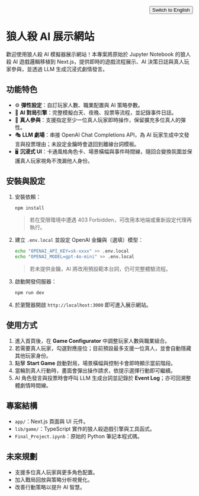 <div align="right">
  <button id="toggle-lang" type="button">Switch to English</button>
</div>

<div id="lang-zh" style="display: block;">

# 狼人殺 AI 展示網站

歡迎使用狼人殺 AI 模擬器展示網站！本專案將原始於 Jupyter Notebook 的狼人殺 AI 遊戲邏輯移植到 Next.js，提供即時的遊戲流程展示、AI 決策日誌與真人玩家參與，並透過 LLM 生成沉浸式劇情發言。

## 功能特色

- ⚙️ **彈性設定**：自訂玩家人數、職業配置與 AI 策略參數。
- 🧠 **AI 對局引擎**：完整模擬白天、夜晚、投票等流程，並記錄事件日誌。
- 🙋 **真人參與**：支援指定至少一位真人玩家即時操作，保留擴充多位真人的彈性。
- 🎭 **LLM 劇場**：串接 OpenAI Chat Completions API，為 AI 玩家生成中文發言與投票理由；未設定金鑰時會退回到離線台詞模板。
- 🖥️ **沉浸式 UI**：卡通風格角色卡、場景橫幅與事件時間線，隨回合變換氛圍並保護真人玩家視角不洩漏他人身份。

## 安裝與設定

1. 安裝依賴：
   ```bash
   npm install
   ```
   > 若在受限環境中遭遇 403 Forbidden，可改用本地端或重新設定代理再執行。

2. 建立 `.env.local` 並設定 OpenAI 金鑰與（選填）模型：
   ```bash
   echo "OPENAI_API_KEY=sk-xxxx" >> .env.local
   echo "OPENAI_MODEL=gpt-4o-mini" >> .env.local
   ```
   > 若未提供金鑰，AI 將改用預設範本台詞，仍可完整體驗流程。

3. 啟動開發伺服器：
   ```bash
   npm run dev
   ```

4. 於瀏覽器開啟 `http://localhost:3000` 即可進入展示網站。

## 使用方式

1. 進入首頁後，在 **Game Configurator** 中調整玩家人數與職業組合。
2. 若需要真人玩家，勾選對應座位；目前預設最多支援一位真人，並會自動隱藏其他玩家身份。
3. 點擊 **Start Game** 啟動對局，場景橫幅與控制卡會即時顯示當前階段。
4. 當輪到真人行動時，畫面會彈出操作請求，依提示選擇行動即可繼續。
5. AI 角色發言與投票時會呼叫 LLM 生成台詞並記錄於 **Event Log**；亦可回溯整體劇情時間線。

## 專案結構

- `app/`：Next.js 頁面與 UI 元件。
- `lib/game/`：TypeScript 實作的狼人殺遊戲引擎與工具函式。
- `Final_Project.ipynb`：原始的 Python 筆記本程式碼。

## 未來規劃

- 支援多位真人玩家與更多角色配置。
- 加入戰局回放與策略分析視覺化。
- 改善行動策略以提升 AI 智慧。
</div>

<div id="lang-en" style="display: none;">

# Werewolf AI Demo Site

Welcome to the Werewolf AI simulator demo! This project ports the original Jupyter Notebook Werewolf AI logic into a Next.js web experience with real-time game flow visualisation, AI decision logs, optional human participation, and LLM-driven storytelling.

## Key Features

- ⚙️ **Flexible setup**: Configure player counts, role presets, and AI strategy parameters.
- 🧠 **AI engine**: Simulates night/day/voting phases and records detailed event logs.
- 🙋 **Human seat**: Allow at least one human player to act in real time, with room for future multi-seat expansion.
- 🎭 **LLM theatre**: Connects to the OpenAI Chat Completions API to craft dramatic speeches and vote rationales; without a key the engine falls back to offline templates.
- 🖥️ **Immersive UI**: Cartoon avatars, cinematic scene banners, and a story timeline keep the atmosphere lively while hiding secret roles from human players.

## Installation & Setup

1. Install dependencies:
   ```bash
   npm install
   ```
   > If you encounter a 403 Forbidden in restricted environments, try running locally or configuring a proxy before retrying.

2. Create `.env.local` with your OpenAI credentials (model optional):
   ```bash
   echo "OPENAI_API_KEY=sk-xxxx" >> .env.local
   echo "OPENAI_MODEL=gpt-4o-mini" >> .env.local
   ```
   > Without a key the demo still runs, but AI dialogue reverts to scripted lines.

3. Start the development server:
   ```bash
   npm run dev
   ```

4. Open `http://localhost:3000` in your browser to explore the demo.

## How to Play

1. On the home page, tune the **Game Configurator** to set player counts and role presets.
2. Enable a human seat if desired; the current demo supports a single human participant and automatically masks other players' identities.
3. Click **Start Game** to launch the match. The hero banner and control deck reflect the current phase in real time.
4. When it's time for the human to act, a prompt appears with available actions—follow the instructions to continue.
5. During AI speeches and votes the LLM produces dialogue that is logged in the **Event Log**, making it easy to review the full story timeline.

## Project Structure

- `app/`: Next.js pages and UI components.
- `lib/game/`: TypeScript Werewolf engine and helpers.
- `Final_Project.ipynb`: Original Python notebook implementation.

## Roadmap

- Support multiple human players and additional role packs.
- Add replay and strategy visualisation tools.
- Enhance AI heuristics for smarter decisions.
</div>

<script>
const toggleButton = document.getElementById('toggle-lang');
const zhSection = document.getElementById('lang-zh');
const enSection = document.getElementById('lang-en');
if (toggleButton && zhSection && enSection) {
  toggleButton.addEventListener('click', () => {
    const isZhVisible = zhSection.style.display !== 'none';
    zhSection.style.display = isZhVisible ? 'none' : 'block';
    enSection.style.display = isZhVisible ? 'block' : 'none';
    toggleButton.textContent = isZhVisible ? '切換回中文' : 'Switch to English';
  });
}
</script>
